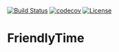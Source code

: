 [![Build Status](https://travis-ci.org/bellabling/friendly-time.svg?branch=master)](https://travis-ci.org/bellabling/friendly-time)
[![codecov](https://codecov.io/gh/bellabling/friendly-time/branch/master/graph/badge.svg)](https://codecov.io/gh/bellabling/friendly-time)
[![License](https://img.shields.io/badge/License-Apache%202.0-blue.svg)](https://opensource.org/licenses/Apache-2.0)



# FriendlyTime
